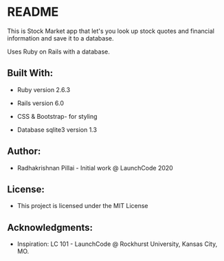 # README

This is Stock Market app that let's you look up stock quotes and financial information and save it to a database.

Uses Ruby on Rails with a database.


## Built With:


* Ruby version 2.6.3
* Rails version 6.0

* CSS & Bootstrap- for styling
* Database sqlite3 version 1.3



## Author:

* Radhakrishnan Pillai - Initial work @ LaunchCode 2020

## License:

* This project is licensed under the MIT License

## Acknowledgments:

* Inspiration: LC 101 - LaunchCode @ Rockhurst University, Kansas City, MO.